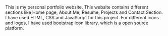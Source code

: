 This is my personal portfolio website.
This website contains different sections like Home page, About Me, Resume, Projects and Contact Section.
I have used HTML, CSS and JavaScript for this project.
For different icons and logos, I have used bootstrap icon library, which is a open source platform.
